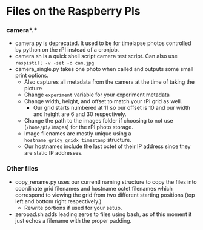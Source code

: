 Files on the Raspberry PIs
==========================

### camera*.* ###

  * camera.py is deprecated. It used to be for timelapse photos controlled by python on the rPI instead of a cronjob.
  * camera.sh is a quick shell script camera test script. Can also use `raspistill -v -set -o cam.jpg`
  * camera_single.py takes one photo when called and outputs some small print options.
      * Also captures all metadata from the camera at the time of taking the picture
      * Change `experiment` variable for your experiment metadata
      * Change width, height, and offset to match your rPI grid as well.
          * Our grid starts numbered at 11 so our offset is 10 and our width and height are 6 and 30 respectively.
      * Change the path to the images folder if choosing to not use (`/home/pi/Images`) for the rPI photo storage.
      * Image filenames are mostly unique using a `hostname_gridy_gridx_timestamp` structure.
      * Our hostnames include the last octet of their IP address since they are static IP addresses.
      
### Other files ###

  * copy_rename.py uses our currentl naming structure to copy the files into coordinate grid filenames and hostname octet filenames which correspond to viewing the grid from two different starting positions (top left and bottom right respectively.)
      * Rewrite portions if used for your setup.
  * zeropad.sh adds leading zeros to files using bash, as of this moment it just echos a filename with the proper padding.
